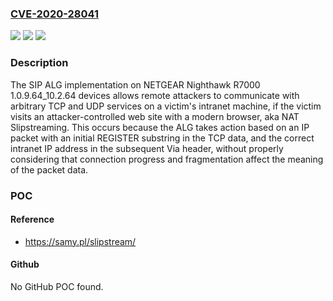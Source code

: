 ### [CVE-2020-28041](https://cve.mitre.org/cgi-bin/cvename.cgi?name=CVE-2020-28041)
![](https://img.shields.io/static/v1?label=Product&message=n%2Fa&color=blue)
![](https://img.shields.io/static/v1?label=Version&message=n%2Fa&color=blue)
![](https://img.shields.io/static/v1?label=Vulnerability&message=n%2Fa&color=brighgreen)

### Description

The SIP ALG implementation on NETGEAR Nighthawk R7000 1.0.9.64_10.2.64 devices allows remote attackers to communicate with arbitrary TCP and UDP services on a victim's intranet machine, if the victim visits an attacker-controlled web site with a modern browser, aka NAT Slipstreaming. This occurs because the ALG takes action based on an IP packet with an initial REGISTER substring in the TCP data, and the correct intranet IP address in the subsequent Via header, without properly considering that connection progress and fragmentation affect the meaning of the packet data.

### POC

#### Reference
- https://samy.pl/slipstream/

#### Github
No GitHub POC found.

